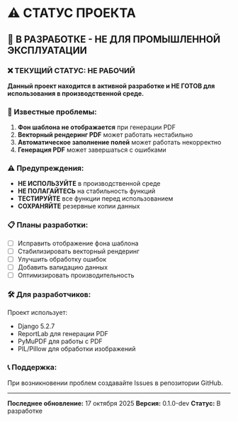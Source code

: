 # ⚠️ СТАТУС ПРОЕКТА

## 🚧 В РАЗРАБОТКЕ - НЕ ДЛЯ ПРОМЫШЛЕННОЙ ЭКСПЛУАТАЦИИ

### ❌ ТЕКУЩИЙ СТАТУС: НЕ РАБОЧИЙ

**Данный проект находится в активной разработке и НЕ ГОТОВ для использования в производственной среде.**

### 🔧 Известные проблемы:

1. **Фон шаблона не отображается** при генерации PDF
2. **Векторный рендеринг PDF** может работать нестабильно
3. **Автоматическое заполнение полей** может работать некорректно
4. **Генерация PDF** может завершаться с ошибками

### ⚠️ Предупреждения:

- **НЕ ИСПОЛЬЗУЙТЕ** в производственной среде
- **НЕ ПОЛАГАЙТЕСЬ** на стабильность функций
- **ТЕСТИРУЙТЕ** все функции перед использованием
- **СОХРАНЯЙТЕ** резервные копии данных

### 📋 Планы разработки:

- [ ] Исправить отображение фона шаблона
- [ ] Стабилизировать векторный рендеринг
- [ ] Улучшить обработку ошибок
- [ ] Добавить валидацию данных
- [ ] Оптимизировать производительность

### 🛠️ Для разработчиков:

Проект использует:
- Django 5.2.7
- ReportLab для генерации PDF
- PyMuPDF для работы с PDF
- PIL/Pillow для обработки изображений

### 📞 Поддержка:

При возникновении проблем создавайте Issues в репозитории GitHub.

---

**Последнее обновление:** 17 октября 2025
**Версия:** 0.1.0-dev
**Статус:** В разработке
